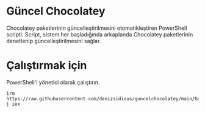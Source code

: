 # Güncel Chocolatey
Chocolatey paketlerinin güncelleştirilmesini otomatikleştiren PowerShell scripti. Script, sistem her başladığında arkaplanda Chocolatey paketlerinin denetlenip güncelleştirilmesini sağlar.

# Çalıştırmak için

PowerShell'i yönetici olarak çalıştırın.

```
irm https://raw.githubusercontent.com/denizsidious/guncelchocolatey/main/GuncelChocolatey.ps1 | iex
```
